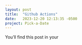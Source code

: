 ```yaml
---
layout: post
title:  "Github Actions"
date:   2023-12-20 12:13:35 -0500
project: Pick-a-Date
---
```

You’ll find this post in your
